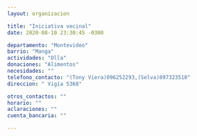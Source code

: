 ```yaml
---
layout: organizacion

title: "Iniciativa vecinal"
date: 2020-08-10 23:30:45 -0300

departamento: "Montevideo"
barrio: "Manga"
actividades: "Olla"
donaciones: "Alimentos"
necesidades: ""
telefono_contacto: "(Tony Viera)096252293,(Selva)097323510"
direccion: " Vigía 5368"

otros_contactos: ""
horario: ""
aclaraciones: ""
cuenta_bancaria: ""

---
```

